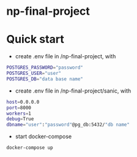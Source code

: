 # np-final-project
# Quick start
- create .env file in /np-final-project, with
```sh
POSTGRES_PASSWORD="password" 
POSTGRES_USER="user"
POSTGRES_DB="data base name"
```
- create .env file in /np-final-project/sanic, with
```sh
host=0.0.0.0
port=8000
workers=1
debug=True
dbname="user":"password"@pg_db:5432/"db name"
```
- start docker-compose
```sh
docker-compose up
```

